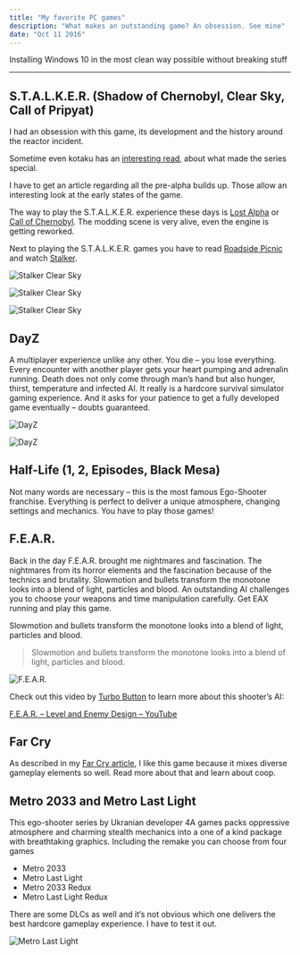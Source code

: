 ```yaml
---
title: "My favorite PC games"
description: "What makes an outstanding game? An obsession. See mine"
date: "Oct 11 2016"
---
```

Installing Windows 10 in the most clean way possible without breaking stuff

---

## S.T.A.L.K.E.R. (Shadow of Chernobyl, Clear Sky, Call of Pripyat)

I had an obsession with this game, its development and the history around the reactor incident.

Sometime even kotaku has an [interesting read](http://kotaku.com/most-survival-games-have-problems-that-s-t-a-l-k-e-r-s-1683484728), about what made the series special.

I have to get an article regarding all the pre-alpha builds up. Those allow an interesting look at the early states of the game.

The way to play the S.T.A.L.K.E.R. experience these days is [Lost Alpha](http://www.moddb.com/mods/lost-alpha) or [Call of Chernobyl](http://www.moddb.com/mods/call-of-chernobyl). The modding scene is very alive, even the engine is getting reworked.

Next to playing the S.T.A.L.K.E.R. games you have to read [Roadside Picnic](https://en.wikipedia.org/wiki/Roadside_Picnic) and watch [Stalker](http://www.imdb.com/title/tt0079944).

![Stalker Clear Sky](./stalker_6.jpg)

![Stalker Clear Sky](./stalker_4.jpg)

![Stalker Clear Sky](./stalker_8.jpg)

## DayZ

A multiplayer experience unlike any other. You die – you lose everything. Every encounter with another player gets your heart pumping and adrenalin running. Death does not only come through man’s hand but also hunger, thirst, temperature and infected AI. It really is a hardcore survival simulator gaming experience. And it asks for your patience to get a fully developed game eventually – doubts guaranteed.

![DayZ](./dayz_3.jpg)

![DayZ](./dayz_2.jpg)

## Half-Life (1, 2, Episodes, Black Mesa)

Not many words are necessary – this is the most famous Ego-Shooter franchise. Everything is perfect to deliver a unique atmosphere, changing settings and mechanics. You have to play those games!

## F.E.A.R.

Back in the day F.E.A.R. brought me nightmares and fascination. The nightmares from its horror elements and the fascination because of the technics and brutality. Slowmotion and bullets transform the monotone looks into a blend of light, particles and blood. An outstanding AI challenges you to choose your weapons and time manipulation carefully. Get EAX running and play this game.

Slowmotion and bullets transform the monotone looks into a blend of light, particles and blood.

> Slowmotion and bullets transform the monotone looks into a blend of light, particles and blood.

![F.E.A.R.](./fear.jpg)

Check out this video by [Turbo Button](https://www.youtube.com/user/KuribosMask/featured) to learn more about this shooter’s AI:

[F.E.A.R. – Level and Enemy Design – YouTube](https://www.youtube.com/watch?v=p_3LQhncl2c)

## Far Cry

As described in my [Far Cry article](https://robertkrau.se/blog/far-cry-a-pc-gaming-masterpiece/), I like this game because it mixes diverse gameplay elements so well. Read more about that and learn about coop.

## Metro 2033 and Metro Last Light

This ego-shooter series by Ukranian developer 4A games packs oppressive atmosphere and charming stealth mechanics into a one of a kind package with breathtaking graphics. Including the remake you can choose from four games

* Metro 2033
* Metro Last Light
* Metro 2033 Redux
* Metro Last Light Redux

There are some DLCs as well and it’s not obvious which one delivers the best hardcore gameplay experience. I have to test it out.

![Metro Last Light](./metro_1-1.jpg)